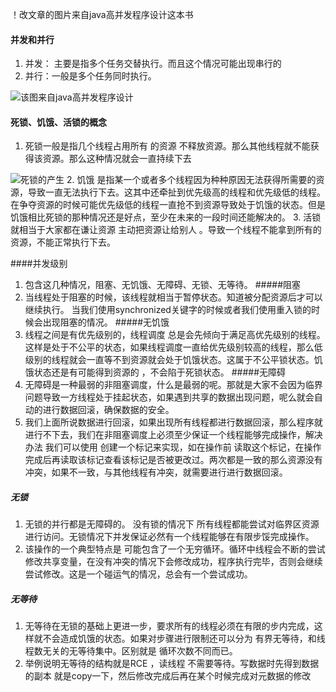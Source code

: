 ！改文章的图片来自java高并发程序设计这本书
#### 并发和并行
1. 并发： 主要是指多个任务交替执行。而且这个情况可能出现串行的
2. 并行：一般是多个任务同时执行。

![该图来自java高并发程序设计](http://upload-images.jianshu.io/upload_images/4237685-95e16acb019aa163.png?imageMogr2/auto-orient/strip%7CimageView2/2/w/1240)
#### 死锁、饥饿、活锁的概念
1. 死锁一般是指几个线程占用所有 的资源 不释放资源。那么其他线程就不能获得该资源。那么这种情况就会一直持续下去

![死锁的产生](http://upload-images.jianshu.io/upload_images/4237685-b243f88319c940fa.png?imageMogr2/auto-orient/strip%7CimageView2/2/w/1240)
2. 饥饿 是指某一个或者多个线程因为种种原因无法获得所需要的资源，导致一直无法执行下去。这其中还牵扯到优先级高的线程和优先级低的线程。在争夺资源的时候可能优先级低的线程一直抢不到资源导致处于饥饿的状态。但是饥饿相比死锁的那种情况还是好点，至少在未来的一段时间还能解决的。
3. 活锁 就相当于大家都在谦让资源 主动把资源让给别人 。导致一个线程不能拿到所有的资源，不能正常执行下去。

####并发级别
1. 包含这几种情况，阻塞、无饥饿、无障碍、无锁、无等待。
#####阻塞
1. 当线程处于阻塞的时候，该线程就相当于暂停状态。知道被分配资源后才可以继续执行。 当我们使用synchronized关键字的时候或者我们使用重入锁的时候会出现阻塞的情况。
#####无饥饿
1. 线程之间是有优先级别的，线程调度 总是会先倾向于满足高优先级别的线程。这样是处于不公平的状态，如果线程调度一直给优先级别较高的线程，那么低级别的线程就会一直等不到资源就会处于饥饿状态。这属于不公平锁状态。饥饿状态还是有可能得到资源的 ，不会陷于死锁状态。
#####无障碍
1. 无障碍是一种最弱的非阻塞调度，什么是最弱的呢。那就是大家不会因为临界问题导致一方线程处于挂起状态，如果遇到共享的数据出现问题，呢么就会自动的进行数据回滚，确保数据的安全。
2. 我们上面所说数据进行回滚，如果出现所有线程都进行数据回滚，那么程序就进行不下去，我们在非阻塞调度上必须至少保证一个线程能够完成操作，解决办法 我们可以使用 创建一个标记来实现，如在操作前 读取这个标记，在操作完成后再读取该标记查看该标记是否被更改过。两次都是一致的那么资源没有冲突，如果不一致，与其他线程有冲突，就需要进行进行数据回滚。
##### 无锁
1. 无锁的并行都是无障碍的。 没有锁的情况下 所有线程都能尝试对临界区资源进行访问。无锁情况下并发保证必然有一个线程能够在有限步馁完成操作。
2. 该操作的一个典型特点是 可能包含了一个无穷循环。循环中线程会不断的尝试修改共享变量，在没有冲突的情况下会修改成功，程序执行完毕，否则会继续尝试修改。这是一个碰运气的情况，总会有一个尝试成功。

##### 无等待
1. 无等待在无锁的基础上更进一步，要求所有的线程必须在有限的步内完成，这样就不会造成饥饿的状态。如果对步骤进行限制还可以分为 有界无等待，和线程数无关的无等待集中。区别就是 循环次数不同而已。
2. 举例说明无等待的结构就是RCE  ，读线程 不需要等待。写数据时先得到数据的副本 就是copy一下，然后修改完成后再在某个时候完成对元数据的修改
